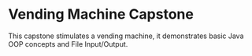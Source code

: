 # Vending Machine Capstone

This capstone stimulates a vending machine, it demonstrates basic Java OOP concepts and File Input/Output. 

